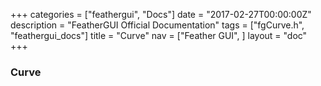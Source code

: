 +++
categories = ["feathergui", "Docs"]
date = "2017-02-27T00:00:00Z"
description = "FeatherGUI Official Documentation"
tags = ["fgCurve.h", "feathergui_docs"]
title = "Curve"
nav = ["Feather GUI", ]
layout = "doc"
+++

### Curve